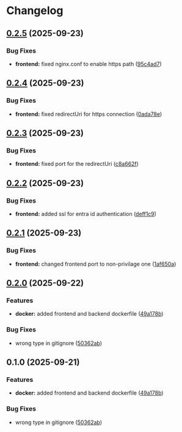 # Changelog

## [0.2.5](https://github.com/kuba-b-labs/blob-upload-site/compare/frontend-v0.2.4...frontend-v0.2.5) (2025-09-23)


### Bug Fixes

* **frontend:** fixed nginx.conf to enable https path ([95c4ad7](https://github.com/kuba-b-labs/blob-upload-site/commit/95c4ad73084cdd14a663dca42b9084f80333d9e1))

## [0.2.4](https://github.com/kuba-b-labs/blob-upload-site/compare/frontend-v0.2.3...frontend-v0.2.4) (2025-09-23)


### Bug Fixes

* **frontend:** fixed redirectUri for https connection ([0ada78e](https://github.com/kuba-b-labs/blob-upload-site/commit/0ada78e8d75776333bfa0810f435b748889d454f))

## [0.2.3](https://github.com/kuba-b-labs/blob-upload-site/compare/frontend-v0.2.2...frontend-v0.2.3) (2025-09-23)


### Bug Fixes

* **frontend:** fixed port for the redirectUri ([c8a662f](https://github.com/kuba-b-labs/blob-upload-site/commit/c8a662fd5ce3bb00e09bad5f382db9181bce1757))

## [0.2.2](https://github.com/kuba-b-labs/blob-upload-site/compare/frontend-v0.2.1...frontend-v0.2.2) (2025-09-23)


### Bug Fixes

* **frontend:** added ssl for entra id authentication ([deff1c9](https://github.com/kuba-b-labs/blob-upload-site/commit/deff1c96c6ab8aca386a04519c9a7a52727b8803))

## [0.2.1](https://github.com/kuba-b-labs/blob-upload-site/compare/frontend-v0.2.0...frontend-v0.2.1) (2025-09-23)


### Bug Fixes

* **frontend:** changed frontend port to non-privilage one ([1af650a](https://github.com/kuba-b-labs/blob-upload-site/commit/1af650a413887f460114cd60ba8368ed5beb7dde))

## [0.2.0](https://github.com/kuba-b-labs/blob-upload-site/compare/frontend-v0.1.0...frontend-v0.2.0) (2025-09-22)


### Features

* **docker:** added frontend and backend dockerfile ([49a178b](https://github.com/kuba-b-labs/blob-upload-site/commit/49a178bd78b800ad8378045ab4fbc46820cbe09a))


### Bug Fixes

* wrong type in gitignore ([50362ab](https://github.com/kuba-b-labs/blob-upload-site/commit/50362abe361b17207d42c42308fe88ca729db256))

## 0.1.0 (2025-09-21)


### Features

* **docker:** added frontend and backend dockerfile ([49a178b](https://github.com/malydinozaurpl/blob-upload-site/commit/49a178bd78b800ad8378045ab4fbc46820cbe09a))


### Bug Fixes

* wrong type in gitignore ([50362ab](https://github.com/malydinozaurpl/blob-upload-site/commit/50362abe361b17207d42c42308fe88ca729db256))
